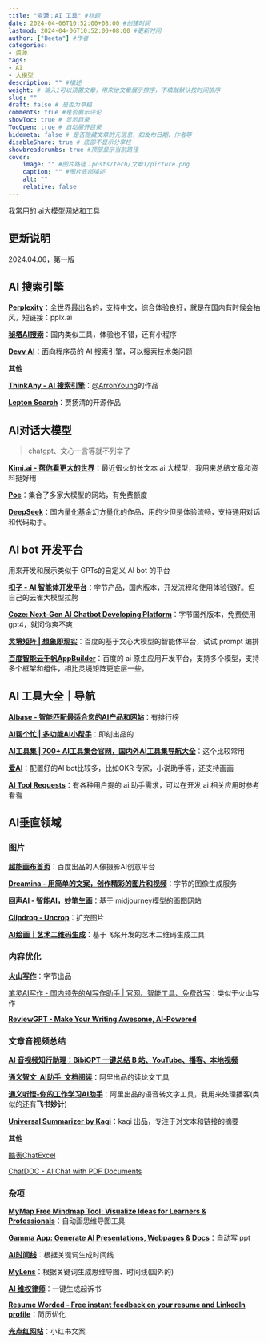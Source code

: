 ```yaml
---
title: "资源：AI 工具" #标题
date: 2024-04-06T10:52:00+08:00 #创建时间
lastmod: 2024-04-06T10:52:00+08:00 #更新时间
author: ["Beeta"] #作者
categories: 
- 资源
tags: 
- AI
- 大模型
description: "" #描述
weight: # 输入1可以顶置文章，用来给文章展示排序，不填就默认按时间排序
slug: ""
draft: false # 是否为草稿
comments: true #是否展示评论
showToc: true # 显示目录
TocOpen: true # 自动展开目录
hidemeta: false # 是否隐藏文章的元信息，如发布日期、作者等
disableShare: true # 底部不显示分享栏
showbreadcrumbs: true #顶部显示当前路径
cover:
    image: "" #图片路径：posts/tech/文章1/picture.png
    caption: "" #图片底部描述
    alt: ""
    relative: false
---
```

我常用的 ai大模型网站和工具

## 更新说明

2024.04.06，第一版

## AI 搜索引擎

[**Perplexity**](https://www.perplexity.ai/ "Perplexity")：全世界最出名的，支持中文，综合体验良好，就是在国内有时候会抽风，短链接：pplx.ai

[**秘塔AI搜索**](https://metaso.cn/ "秘塔AI搜索")：国内类似工具，体验也不错，还有小程序

[**Devv AI**](https://devv.ai/zh "Devv AI")：面向程序员的 AI 搜索引擎，可以搜索技术类问题

**其他**

[**ThinkAny - AI 搜索引擎**](https://thinkany.ai/zh "ThinkAny - AI 搜索引擎")：[@ArronYoung](https://okjk.co/cL7gkn "@ArronYoung")的作品

[**Lepton Search**](https://search.lepton.run/ "Lepton Search")：贾扬清的开源作品

## AI对话大模型

> chatgpt、文心一言等就不列举了

[**Kimi.ai - 帮你看更大的世界**](https://kimi.moonshot.cn/ "Kimi.ai - 帮你看更大的世界")：最近很火的长文本 ai 大模型，我用来总结文章和资料挺好用

[**Poe**](https://poe.com/ "Poe")：集合了多家大模型的网站，有免费额度

[**DeepSeek**](https://chat.deepseek.com/coder "DeepSeek")：国内量化基金幻方量化的作品，用的少但是体验流畅，支持通用对话和代码助手。

## AI bot 开发平台

用来开发和展示类似于 GPTs的自定义 AI bot 的平台

[**扣子 - AI 智能体开发平台**](https://www.coze.cn/ "扣子 - AI 智能体开发平台")：字节产品，国内版本，开发流程和使用体验很好。但自己的云雀大模型拉胯

[**Coze: Next-Gen AI Chatbot Developing Platform**](https://www.coze.com/ "Coze: Next-Gen AI Chatbot Developing Platform")：字节国外版本，免费使用 gpt4，就问你爽不爽

[**灵境矩阵 | 想象即现实**](https://agents.baidu.com/agent/create "灵境矩阵 | 想象即现实")：百度的基于文心大模型的智能体平台，试试 prompt 编排

[**百度智能云千帆AppBuilder**](https://cloud.baidu.com/product/AppBuilder "百度智能云千帆AppBuilder")：百度的 ai 原生应用开发平台，支持多个模型，支持多个框架和组件，相比灵境矩阵更底层一些。

## AI 工具大全｜导航

[**AIbase - 智能匹配最适合您的AI产品和网站**](https://top.aibase.com/ "AIbase - 智能匹配最适合您的AI产品和网站")：有排行榜

[**AI帮个忙 | 多功能AI小帮手**](https://aibang.run/ "AI帮个忙 | 多功能AI小帮手")：即刻出品的

[**AI工具集 | 700+ AI工具集合官网，国内外AI工具集导航大全**](https://ai-bot.cn/ "AI工具集 | 700+ AI工具集合官网，国内外AI工具集导航大全")：这个比较常用

[**爱AI**](https://chat.loveyou-ai.com/home "爱AI")：配置好的AI bot比较多，比如OKR 专家，小说助手等，还支持画画

[**AI Tool Requests**](https://theresanaiforthat.com/requests/ "AI Tool Requests")：有各种用户提的 ai 助手需求，可以在开发 ai 相关应用时参考看看

## AI垂直领域

### 图片

[**超能画布首页**](https://photo.baidu.com/photasy/home "超能画布首页")：百度出品的人像摄影AI创意平台

[**Dreamina - 用简单的文案，创作精彩的图片和视频**](https://dreamina.jianying.com/ai-tool/home "Dreamina - 用简单的文案，创作精彩的图片和视频")：字节的图像生成服务

[**回声AI - 智能AI，妙笔生画**](https://www.kaiecho.com/ "回声AI - 智能AI，妙笔生画")：基于 midjourney模型的画图网站

[**Clipdrop - Uncrop**](https://clipdrop.co/uncrop "Clipdrop - Uncrop")：扩充图片

[**AI绘画｜艺术二维码生成**](https://aistudio.baidu.com/community/app/1339?source=appCenter "AI绘画｜艺术二维码生成")：基于飞桨开发的艺术二维码生成工具

### 内容优化

[**火山写作**](https://www.writingo.net/document?docId=1 "火山写作")：字节出品

[笔灵AI写作 - 国内领先的AI写作助手 | 官网、智能工具、免费改写](https://ibiling.cn/ "笔灵AI写作 - 国内领先的AI写作助手 | 官网、智能工具、免费改写")：类似于火山写作

[**ReviewGPT - Make Your Writing Awesome, AI-Powered**](https://reviewgpt.net/ "ReviewGPT - Make Your Writing Awesome, AI-Powered")

### 文章音视频总结

[**AI 音视频知行助理：BibiGPT 一键总结 B 站、YouTube、播客、本地视频**](https://bibigpt.co/?lang=zh "AI 音视频知行助理：BibiGPT 一键总结 B 站、YouTube、播客、本地视频")

[**通义智文\_AI助手\_文档阅读**](https://tongyi.aliyun.com/zhiwen "通义智文_AI助手_文档阅读")：阿里出品的读论文工具

[**通义听悟-你的工作学习AI助手**](https://tingwu.aliyun.com/home "通义听悟-你的工作学习AI助手")：阿里出品的语音转文字工具，我用来处理播客(类似的还有**飞书妙计**)

[**Universal Summarizer by Kagi**](https://kagi.com/summarizer/index.html "Universal Summarizer by Kagi")：kagi 出品，专注于对文本和链接的摘要

**其他**

[酷表ChatExcel](https://chatexcel.com/ "酷表ChatExcel")

[ChatDOC - AI Chat with PDF Documents](https://chatdoc.com/ "ChatDOC - AI Chat with PDF Documents")

### 杂项

[**MyMap Free Mindmap Tool: Visualize Ideas for Learners & Professionals**](https://www.mymap.ai/mindmap "MyMap Free Mindmap Tool: Visualize Ideas for Learners & Professionals")：自动画思维导图工具

[**Gamma App: Generate AI Presentations, Webpages & Docs**](https://gamma.app/ "Gamma App: Generate AI Presentations, Webpages & Docs")：自动写 ppt

[**AI时间线**](http://www.ai-timeline.top/ "AI时间线")：根据关键词生成时间线

[**MyLens**](https://mylens.ai/ "MyLens")：根据关键词生成思维导图、时间线(国外的)

[**AI 维权律师**](https://ai-lawyer.yuanx.me/ "AI 维权律师")：一键生成起诉书

[**Resume Worded - Free instant feedback on your resume and LinkedIn profile**](https://resumeworded.com/ "Resume Worded - Free instant feedback on your resume and LinkedIn profile")：简历优化

[**光点红网站**](https://www.lightai.com.cn/ "光点红网站")：小红书文案
